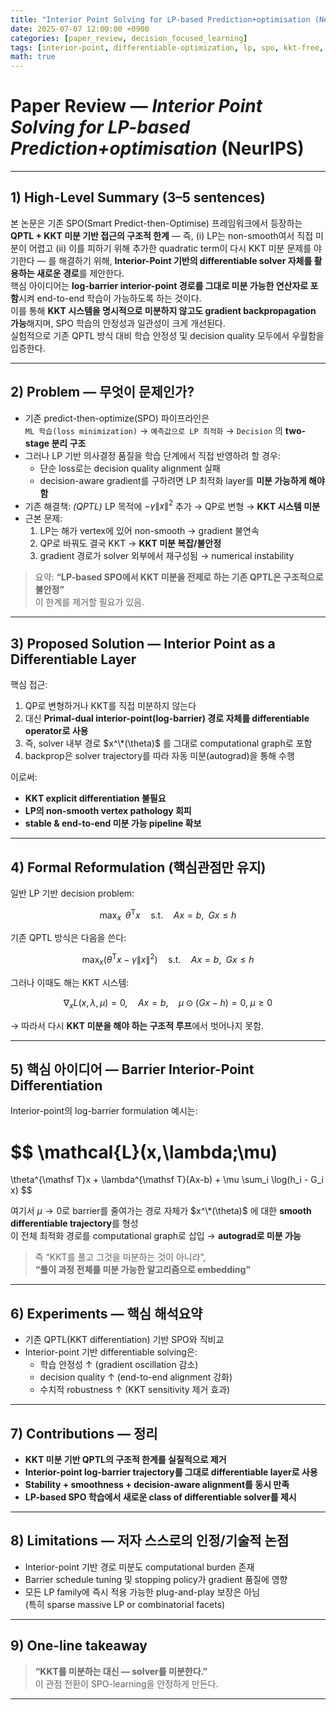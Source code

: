 ```yaml
---
title: "Interior Point Solving for LP-based Prediction+optimisation (NeurIPS)"
date: 2025-07-07 12:00:00 +0900
categories: [paper_review, decision_focused_learning]
tags: [interior-point, differentiable-optimization, lp, spo, kkt-free, neural-optimisation]
math: true
---
```


# Paper Review — *Interior Point Solving for LP-based Prediction+optimisation* (NeurIPS)

---

## 1) High-Level Summary (3–5 sentences)

본 논문은 기존 SPO(Smart Predict-then-Optimise) 프레임워크에서 등장하는 **QPTL + KKT 미분 기반 접근의 구조적 한계** — 즉, (i) LP는 non-smooth여서 직접 미분이 어렵고 (ii) 이를 피하기 위해 추가한 quadratic term이 다시 KKT 미분 문제를 야기한다 — 를 해결하기 위해, **Interior-Point 기반의 differentiable solver 자체를 활용하는 새로운 경로**를 제안한다.  
핵심 아이디어는 **log-barrier interior-point 경로를 그대로 미분 가능한 연산자로 포함**시켜 end-to-end 학습이 가능하도록 하는 것이다.  
이를 통해 **KKT 시스템을 명시적으로 미분하지 않고도 gradient backpropagation 가능**해지며, SPO 학습의 안정성과 일관성이 크게 개선된다.  
실험적으로 기존 QPTL 방식 대비 학습 안정성 및 decision quality 모두에서 우월함을 입증한다.

---

## 2) Problem — 무엇이 문제인가?

- 기존 predict-then-optimize(SPO) 파이프라인은  
  `ML 학습(loss minimization)` → `예측값으로 LP 최적화` → `Decision` 의 **two-stage 분리 구조**
- 그러나 LP 기반 의사결정 품질을 학습 단계에서 직접 반영하려 할 경우:  
  - 단순 loss로는 decision quality alignment 실패
  - decision-aware gradient를 구하려면 LP 최적화 layer를 **미분 가능하게 해야 함**
- 기존 해결책: *(QPTL)* LP 목적에 $-\gamma\lVert x\rVert^2$ 추가 → QP로 변형 → **KKT 시스템 미분**
- 근본 문제:
  1) LP는 해가 vertex에 있어 non-smooth → gradient 불연속
  2) QP로 바꿔도 결국 KKT → **KKT 미분 복잡/불안정**
  3) gradient 경로가 solver 외부에서 재구성됨 → numerical instability

> 요약: **“LP-based SPO에서 KKT 미분을 전제로 하는 기존 QPTL은 구조적으로 불안정”**  
> 이 한계를 제거할 필요가 있음.

---

## 3) Proposed Solution — Interior Point as a Differentiable Layer

핵심 접근:

1) QP로 변형하거나 KKT를 직접 미분하지 않는다  
2) 대신 **Primal-dual interior-point(log-barrier) 경로 자체를 differentiable operator로 사용**  
3) 즉, solver 내부 경로 $x^\*(\theta)$ 를 그대로 computational graph로 포함  
4) backprop은 solver trajectory를 따라 자동 미분(autograd)을 통해 수행

이로써:

- **KKT explicit differentiation 불필요**
- **LP의 non-smooth vertex pathology 회피**
- **stable & end-to-end 미분 가능 pipeline 확보**

---

## 4) Formal Reformulation (핵심관점만 유지)

일반 LP 기반 decision problem:

$$
\max_x \;\; \theta^{\mathsf T} x
\quad \text{s.t.}\quad
Ax = b,\;\; Gx \le h
$$

기존 QPTL 방식은 다음을 쓴다:

$$
\max_x \left( \theta^{\mathsf T} x - \gamma \lVert x \rVert^2 \right)
\quad \text{s.t.}\quad
Ax = b,\;\; Gx \le h
$$

그러나 이때도 해는 KKT 시스템:

$$
\nabla_x L(x,\lambda,\mu) = 0,\quad
Ax=b,\quad
\mu\odot(Gx-h)=0,\;\mu\ge0
$$

→ 따라서 다시 **KKT 미분을 해야 하는 구조적 루프**에서 벗어나지 못함.

---

## 5) 핵심 아이디어 — Barrier Interior-Point Differentiation

Interior-point의 log-barrier formulation 예시는:

$$
\mathcal{L}(x,\lambda;\mu)
=
\theta^{\mathsf T}x
+
\lambda^{\mathsf T}(Ax-b)
+
\mu \sum_i \log(h_i - G_i x)
$$

여기서 $\mu\to 0$로 barrier를 줄여가는 경로 자체가 $x^\*(\theta)$ 에 대한 **smooth differentiable trajectory**를 형성  
이 전체 최적화 경로를 computational graph로 삽입 → **autograd로 미분 가능**

> 즉 “KKT를 풀고 그것을 미분하는 것이 아니라”,  
> **“풀이 과정 전체를 미분 가능한 알고리즘으로 embedding”**

---

## 6) Experiments — 핵심 해석요약

- 기존 QPTL(KKT differentiation) 기반 SPO와 직비교
- Interior-point 기반 differentiable solving은:
  - 학습 안정성 ↑ (gradient oscillation 감소)
  - decision quality ↑ (end-to-end alignment 강화)
  - 수치적 robustness ↑ (KKT sensitivity 제거 효과)

---

## 7) Contributions — 정리

- **KKT 미분 기반 QPTL의 구조적 한계를 실질적으로 제거**
- **Interior-point log-barrier trajectory를 그대로 differentiable layer로 사용**
- **Stability + smoothness + decision-aware alignment를 동시 만족**
- **LP-based SPO 학습에서 새로운 class of differentiable solver를 제시**

---

## 8) Limitations — 저자 스스로의 인정/기술적 논점

- Interior-point 기반 경로 미분도 computational burden 존재
- Barrier schedule tuning 및 stopping policy가 gradient 품질에 영향
- 모든 LP family에 즉시 적용 가능한 plug-and-play 보장은 아님  
  (특히 sparse massive LP or combinatorial facets)

---

## 9) One-line takeaway

> **“KKT를 미분하는 대신 — solver를 미분한다.”**  
> 이 관점 전환이 SPO-learning을 안정하게 만든다.

---


